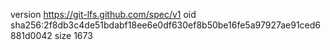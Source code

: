 version https://git-lfs.github.com/spec/v1
oid sha256:2f8db3c4de51bdabf18ee6e0df630ef8b50be16fe5a97927ae91ced6881d0042
size 1673
